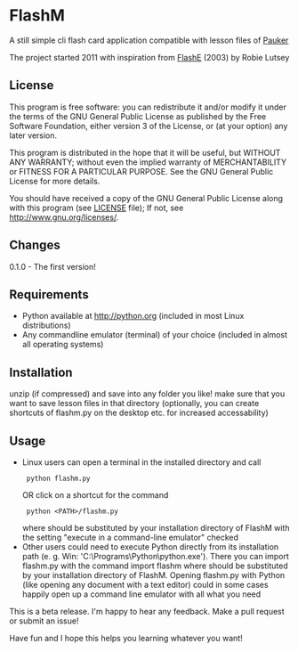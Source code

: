 # FlashM

A still simple cli flash card application 
compatible with lesson files of [Pauker](http://pauker.sourceforge.net)

The project started 2011 with inspiration from
[FlashE](http://sourceforge.net/project/flashe) (2003) by Robie Lutsey

## License

This program is free software: you can redistribute it and/or
modify it under the terms of the GNU General Public License
as published by the Free Software Foundation, either version 3
of the License, or (at your option) any later version.

This program is distributed in the hope that it will be useful,
but WITHOUT ANY WARRANTY; without even the implied warranty of
MERCHANTABILITY or FITNESS FOR A PARTICULAR PURPOSE.  See the
GNU General Public License for more details.

You should have received a copy of the GNU General Public License
along with this program (see [LICENSE](LICENSE) file);
If not, see <http://www.gnu.org/licenses/>.

## Changes

0.1.0 - The first version!

## Requirements

* Python available at http://python.org (included in most Linux 
  distributions)
* Any commandline emulator (terminal) of your choice (included in
  almost all operating systems)

## Installation

unzip (if compressed) and save into any folder you like!
make sure that you want to save lesson files in that directory
(optionally, you can create shortcuts of flashm.py 
on the desktop etc. for increased accessability)

## Usage

* Linux users can open a terminal in the installed directory and call
   ```
    python flashm.py
   ```
  OR click on a shortcut for the command
   ```
    python <PATH>/flashm.py
   ```
  where <PATH> should be substituted by your installation directory of 
  FlashM with the setting "execute in a command-line emulator" checked
* Other users could need to execute Python directly from its 
  installation path (e. g. Win: 'C:\Programs\Python\python.exe'). There
  you can import flashm.py with the command
    import <PATH>flashm
  where <PATH> should be substituted by your installation directory of 
  FlashM. Opening flashm.py with Python (like opening any document with
  a text editor) could in some cases happily open up a command line
  emulator with all what you need


This is a beta release.
I'm happy to hear any feedback. Make a pull request or submit an issue!

Have fun and I hope this helps you learning whatever you want!
